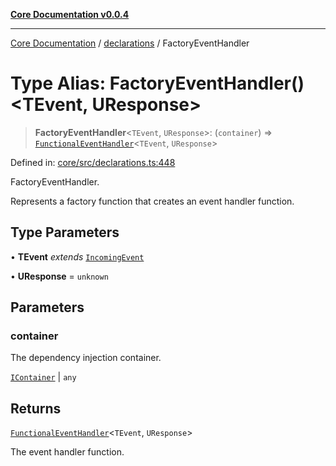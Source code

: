 [**Core Documentation v0.0.4**](../../README.md)

***

[Core Documentation](../../modules.md) / [declarations](../README.md) / FactoryEventHandler

# Type Alias: FactoryEventHandler()\<TEvent, UResponse\>

> **FactoryEventHandler**\<`TEvent`, `UResponse`\>: (`container`) => [`FunctionalEventHandler`](FunctionalEventHandler.md)\<`TEvent`, `UResponse`\>

Defined in: [core/src/declarations.ts:448](https://github.com/stonemjs/core/blob/d2167ff53d508d3a75c05f0cf962180518d3e061/src/declarations.ts#L448)

FactoryEventHandler.

Represents a factory function that creates an event handler function.

## Type Parameters

• **TEvent** *extends* [`IncomingEvent`](../../events/IncomingEvent/classes/IncomingEvent.md)

• **UResponse** = `unknown`

## Parameters

### container

The dependency injection container.

[`IContainer`](IContainer.md) | `any`

## Returns

[`FunctionalEventHandler`](FunctionalEventHandler.md)\<`TEvent`, `UResponse`\>

The event handler function.
